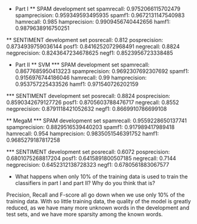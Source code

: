 * Part I
** SPAM development set
spamrecall: 0.9752066115702479
spamprecision: 0.959349593495935
spamf1: 0.9672131147540983
hamrecall: 0.985
hamprecision: 0.9909456740442656
hamf1: 0.9879638916750251

** SENTIMENT development set
posrecall: 0.812
posprecision: 0.8734939759036144
posf1: 0.8416252072968491
negrecall: 0.8824
negprecision: 0.8243647234678625
negf1: 0.8523956723338485

* Part II
** SVM
*** SPAM development set
spamrecall: 0.8677685950413223
spamprecision: 0.9692307692307692
spamf1: 0.9156976744186046
hamrecall: 0.99
hamprecision: 0.953757225433526
hamf1: 0.971540726202159

*** SENTIMENT development set
posrecall: 0.8824
posprecision: 0.8590342679127726
posf1: 0.8705603788476717
negrecall: 0.8552
negprecision: 0.8791118421052632
negf1: 0.8669910786699108

** MegaM
*** SPAM development set
spamrecall: 0.9559228650137741
spamprecision: 0.8829516539440203
spamf1: 0.917989417989418
hamrecall: 0.954
hamprecision: 0.9835051546391752
hamf1: 0.9685279187817258

*** SENTIMENT development set
posrecall: 0.6072
posprecision: 0.6801075268817204
posf1: 0.6415891800507185
negrecall: 0.7144
negprecision: 0.6452312138728323
negf1: 0.6780561883067577


* What happens when only 10% of the training data is used to train the classifiers in part I and part II? Why do you think that is?

Precision, Recall and F-score all go down when we use only 10% of the training data. With so little training data, the quality of the model is greatly reduced, as we have many more unknown words in the development and test sets, and we have more sparsity among the known words.